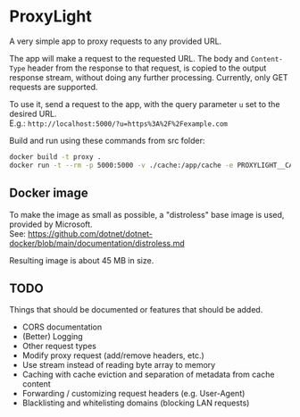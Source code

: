 # ProxyLight

A very simple app to proxy requests to any provided URL.

The app will make a request to the requested URL. The body and `Content-Type` header from the response to that request, is copied to the output response stream, without doing any further processing.
Currently, only GET requests are supported.

To use it, send a request to the app, with the query parameter `u` set to the desired URL.  
E.g.: `http://localhost:5000/?u=https%3A%2F%2Fexample.com`

Build and run using these commands from src folder:

```sh
docker build -t proxy .
docker run -t --rm -p 5000:5000 -v ./cache:/app/cache -e PROXYLIGHT__CACHE__ENABLED=true --name proxy proxy:latest
```

## Docker image

To make the image as small as possible, a "distroless" base image is used, provided by Microsoft.  
See: <https://github.com/dotnet/dotnet-docker/blob/main/documentation/distroless.md>

Resulting image is about 45 MB in size.


## TODO

Things that should be documented or features that should be added.

- CORS documentation
- (Better) Logging
- Other request types
- Modify proxy request (add/remove headers, etc.)
- Use stream instead of reading byte array to memory
- Caching with cache eviction and separation of metadata from cache content
- Forwarding / customizing request headers (e.g. User-Agent)
- Blacklisting and whitelisting domains (blocking LAN requests)
